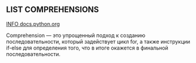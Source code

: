 ## LIST COMPREHENSIONS

[INFO docs.python.org](https://docs.python.org/3/tutorial/datastructures.html#list-comprehensions)

Comprehension — это упрощенный подход к созданию последовательности, который задействует 
цикл for, а также инструкции if-else для определения того, что в итоге окажется в 
финальной последовательности.